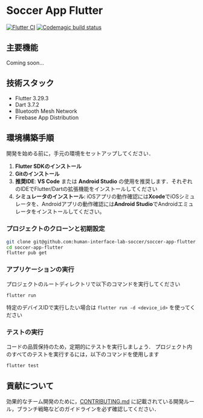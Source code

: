# Soccer App Flutter

[![Flutter CI](https://github.com/human-interface-lab-soccer/soccer-app-flutter/actions/workflows/code_quality.yml/badge.svg)](https://github.com/human-interface-lab-soccer/soccer-app-flutter/actions/workflows/code_quality.yml)
[![Codemagic build status](https://api.codemagic.io/apps/6849443f0e1f7afe9a5b94c9/6849443f0e1f7afe9a5b94c8/status_badge.svg)](https://codemagic.io/app/6849443f0e1f7afe9a5b94c9/6849443f0e1f7afe9a5b94c8/latest_build)

## 主要機能
Coming soon...

## 技術スタック
- Flutter 3.29.3
- Dart 3.7.2
- Bluetooth Mesh Network
- Firebase App Distribution

## 環境構築手順
開発を始める前に，手元の環境をセットアップしてください．

1. **Flutter SDKのインストール**
2. **Gitのインストール**
3. **推奨IDE**: **VS Code** または **Android Studio** の使用を推奨します．それぞれのIDEでFlutter/Dartの拡張機能をインストールしてください
4. **シミュレータのインストール**: iOSアプリの動作確認には**Xcode**でiOSシミュレータを、Androidアプリの動作確認には**Android Studio**でAndroidエミュレータをインストールしてください。

### プロジェクトのクローンと初期設定
```bash
git clone git@github.com:human-interface-lab-soccer/soccer-app-flutter.git
cd soccer-app-flutter
flutter pub get
```

### アプリケーションの実行
プロジェクトのルートディレクトリで以下のコマンドを実行してください
```bash
flutter run
```
特定のデバイスIDで実行したい場合は `flutter run -d <device_id>` を使ってください

### テストの実行
コードの品質保持のため，定期的にテストを実行しましょう．
プロジェクト内のすべてのテストを実行するには，以下のコマンドを使用します
```bash
flutter test
```

## 貢献について
効果的なチーム開発のために，[CONTRIBUTING.md](https://github.com/human-interface-lab-soccer/soccer-app-flutter/blob/main/CONTRIBUTING.md) に記載されている開発ルール，ブランチ戦略などのガイドラインを必ず確認してください．
<!-- 川崎です -->
